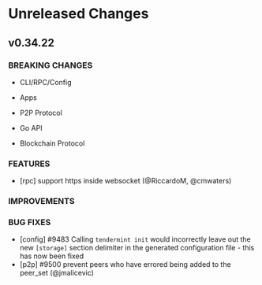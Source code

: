 # Unreleased Changes

## v0.34.22

### BREAKING CHANGES

- CLI/RPC/Config

- Apps

- P2P Protocol

- Go API

- Blockchain Protocol

### FEATURES

- [rpc] support https inside websocket (@RiccardoM, @cmwaters)

### IMPROVEMENTS

### BUG FIXES

- [config] \#9483 Calling `tendermint init` would incorrectly leave out the new
  `[storage]` section delimiter in the generated configuration file - this has
  now been fixed
- [p2p] \#9500 prevent peers who have errored being added to the peer_set (@jmalicevic)
